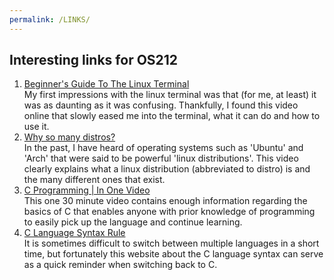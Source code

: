 ```yaml
---
permalink: /LINKS/
---
```


## Interesting links for OS212
1. [Beginner's Guide To The Linux Terminal](https://www.youtube.com/watch?v=s3ii48qYBxA)  
    My first impressions with the linux terminal was that (for me, at least) it was as daunting as it was confusing. Thankfully, I found this video online that slowly eased me into the terminal, what it can do and how to use it.
2. [Why so many distros?](https://www.youtube.com/watch?v=ShcR4Zfc6Dw)  
    In the past, I have heard of operating systems such as 'Ubuntu' and 'Arch' that were said to be powerful 'linux distributions'. This video clearly explains what a linux distribution (abbreviated to distro) is and the many different ones that exist.
3. [C Programming | In One Video](https://www.youtube.com/watch?v=3lQEunpmtRA)  
   This one 30 minute video contains enough information regarding the basics of C that enables anyone with prior knowledge of programming to easily pick up the language and continue learning.
3. [C Language Syntax Rule](https://www.studytonight.com/c/c-syntax.php)  
    It is sometimes difficult to switch between multiple languages in a short time, but fortunately this website about the C language syntax can serve as a quick reminder when switching back to C.
